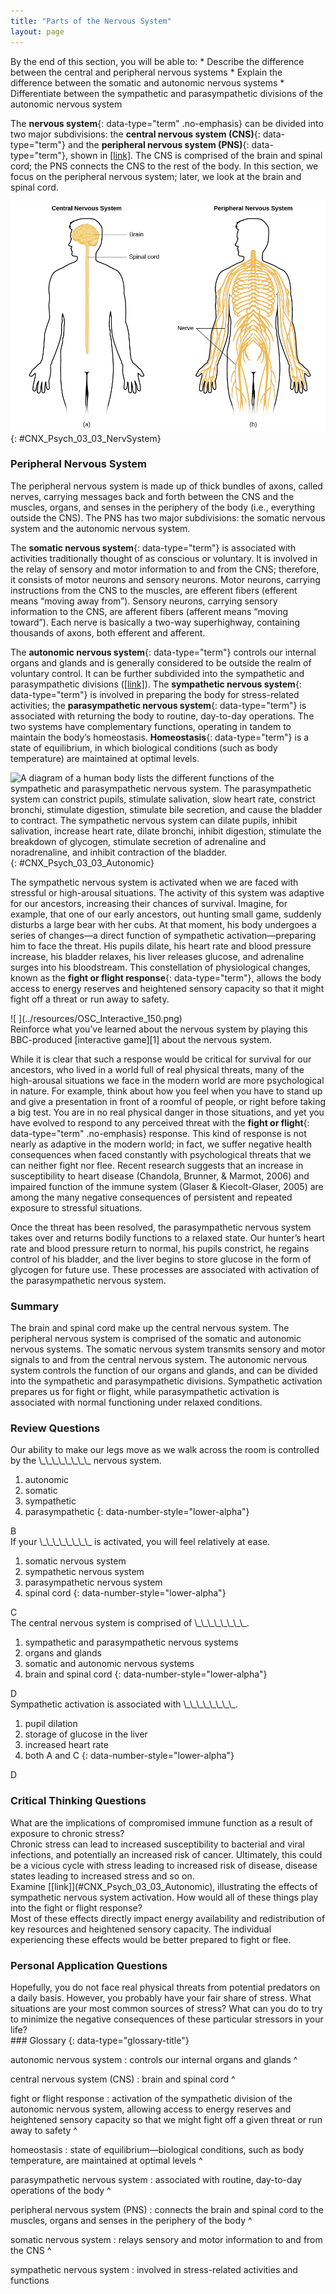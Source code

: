 ```yaml
---
title: "Parts of the Nervous System"
layout: page
---
```



<div data-type="abstract" markdown="1">
By the end of this section, you will be able to:
* Describe the difference between the central and peripheral nervous systems
* Explain the difference between the somatic and autonomic nervous systems
* Differentiate between the sympathetic and parasympathetic divisions of the autonomic nervous system

</div>

The **nervous system**{: data-type="term" .no-emphasis} can be divided into two major subdivisions: the **central nervous system (CNS)**{: data-type="term"} and the **peripheral nervous system (PNS)**{: data-type="term"}, shown in [\[link\]](#CNX_Psych_03_03_NervSystem). The CNS is comprised of the brain and spinal cord; the PNS connects the CNS to the rest of the body. In this section, we focus on the peripheral nervous system; later, we look at the brain and spinal cord.

 ![Image (a) shows an outline of a human body with the brain and spinal cord illustrated. Image (b) shows an outline of a human body with a network of nerves depicted.](../resources/CNX_Psych_03_03_NervSystem.jpg "The nervous system is divided into two major parts: (a) the Central Nervous System and (b) the Peripheral Nervous System."){: #CNX_Psych_03_03_NervSystem}

### Peripheral Nervous System

The peripheral nervous system is made up of thick bundles of axons, called nerves, carrying messages back and forth between the CNS and the muscles, organs, and senses in the periphery of the body (i.e., everything outside the CNS). The PNS has two major subdivisions: the somatic nervous system and the autonomic nervous system.

The **somatic nervous system**{: data-type="term"} is associated with activities traditionally thought of as conscious or voluntary. It is involved in the relay of sensory and motor information to and from the CNS; therefore, it consists of motor neurons and sensory neurons. Motor neurons, carrying instructions from the CNS to the muscles, are efferent fibers (efferent means “moving away from”). Sensory neurons, carrying sensory information to the CNS, are afferent fibers (afferent means “moving toward”). Each nerve is basically a two-way superhighway, containing thousands of axons, both efferent and afferent.

The **autonomic nervous system**{: data-type="term"} controls our internal organs and glands and is generally considered to be outside the realm of voluntary control. It can be further subdivided into the sympathetic and parasympathetic divisions ([\[link\]](#CNX_Psych_03_03_Autonomic)). The **sympathetic nervous system**{: data-type="term"} is involved in preparing the body for stress-related activities; the **parasympathetic nervous system**{: data-type="term"} is associated with returning the body to routine, day-to-day operations. The two systems have complementary functions, operating in tandem to maintain the body’s homeostasis. **Homeostasis**{: data-type="term"} is a state of equilibrium, in which biological conditions (such as body temperature) are maintained at optimal levels.

 ![A diagram of a human body lists the different functions of the sympathetic and parasympathetic nervous system. The parasympathetic system can constrict pupils, stimulate salivation, slow heart rate, constrict bronchi, stimulate digestion, stimulate bile secretion, and cause the bladder to contract. The sympathetic nervous system can dilate pupils, inhibit salivation, increase heart rate, dilate bronchi, inhibit digestion, stimulate the breakdown of glycogen, stimulate secretion of adrenaline and noradrenaline, and inhibit contraction of the bladder.](../resources/CNX_Psych_03_03_Autonomic.jpg "The sympathetic and parasympathetic divisions of the autonomic nervous system have the opposite effects on various systems."){: #CNX_Psych_03_03_Autonomic}

The sympathetic nervous system is activated when we are faced with stressful or high-arousal situations. The activity of this system was adaptive for our ancestors, increasing their chances of survival. Imagine, for example, that one of our early ancestors, out hunting small game, suddenly disturbs a large bear with her cubs. At that moment, his body undergoes a series of changes—a direct function of sympathetic activation—preparing him to face the threat. His pupils dilate, his heart rate and blood pressure increase, his bladder relaxes, his liver releases glucose, and adrenaline surges into his bloodstream. This constellation of physiological changes, known as the **fight or flight response**{: data-type="term"}, allows the body access to energy reserves and heightened sensory capacity so that it might fight off a threat or run away to safety.

<div data-type="note" data-has-label="true" class="psychology link-to-learning" data-label="Link to Learning" markdown="1">
<div data-type="media" data-alt=" ">
![ ](../resources/OSC_Interactive_150.png)
</div>
Reinforce what you’ve learned about the nervous system by playing this BBC-produced [interactive game][1] about the nervous system.

</div>

While it is clear that such a response would be critical for survival for our ancestors, who lived in a world full of real physical threats, many of the high-arousal situations we face in the modern world are more psychological in nature. For example, think about how you feel when you have to stand up and give a presentation in front of a roomful of people, or right before taking a big test. You are in no real physical danger in those situations, and yet you have evolved to respond to any perceived threat with the **fight or flight**{: data-type="term" .no-emphasis} response. This kind of response is not nearly as adaptive in the modern world; in fact, we suffer negative health consequences when faced constantly with psychological threats that we can neither fight nor flee. Recent research suggests that an increase in susceptibility to heart disease (Chandola, Brunner, &amp; Marmot, 2006) and impaired function of the immune system (Glaser &amp; Kiecolt-Glaser, 2005) are among the many negative consequences of persistent and repeated exposure to stressful situations.

Once the threat has been resolved, the parasympathetic nervous system takes over and returns bodily functions to a relaxed state. Our hunter’s heart rate and blood pressure return to normal, his pupils constrict, he regains control of his bladder, and the liver begins to store glucose in the form of glycogen for future use. These processes are associated with activation of the parasympathetic nervous system.

### Summary

The brain and spinal cord make up the central nervous system. The peripheral nervous system is comprised of the somatic and autonomic nervous systems. The somatic nervous system transmits sensory and motor signals to and from the central nervous system. The autonomic nervous system controls the function of our organs and glands, and can be divided into the sympathetic and parasympathetic divisions. Sympathetic activation prepares us for fight or flight, while parasympathetic activation is associated with normal functioning under relaxed conditions.

### Review Questions

<div data-type="exercise">
<div data-type="problem" markdown="1">
Our ability to make our legs move as we walk across the room is controlled by the \_\_\_\_\_\_\_\_ nervous system.

1.  autonomic
2.  somatic
3.  sympathetic
4.  parasympathetic
{: data-number-style="lower-alpha"}

</div>
<div data-type="solution" markdown="1">
B

</div>
</div>

<div data-type="exercise">
<div data-type="problem" markdown="1">
If your \_\_\_\_\_\_\_\_ is activated, you will feel relatively at ease.

1.  somatic nervous system
2.  sympathetic nervous system
3.  parasympathetic nervous system
4.  spinal cord
{: data-number-style="lower-alpha"}

</div>
<div data-type="solution" markdown="1">
C

</div>
</div>

<div data-type="exercise">
<div data-type="problem" markdown="1">
The central nervous system is comprised of \_\_\_\_\_\_\_\_.

1.  sympathetic and parasympathetic nervous systems
2.  organs and glands
3.  somatic and autonomic nervous systems
4.  brain and spinal cord
{: data-number-style="lower-alpha"}

</div>
<div data-type="solution" markdown="1">
D

</div>
</div>

<div data-type="exercise">
<div data-type="problem" markdown="1">
Sympathetic activation is associated with \_\_\_\_\_\_\_\_.

1.  pupil dilation
2.  storage of glucose in the liver
3.  increased heart rate
4.  both A and C
{: data-number-style="lower-alpha"}

</div>
<div data-type="solution" markdown="1">
D

</div>
</div>

### Critical Thinking Questions

<div data-type="exercise">
<div data-type="problem" markdown="1">
What are the implications of compromised immune function as a result of exposure to chronic stress?

</div>
<div data-type="solution" markdown="1">
Chronic stress can lead to increased susceptibility to bacterial and viral infections, and potentially an increased risk of cancer. Ultimately, this could be a vicious cycle with stress leading to increased risk of disease, disease states leading to increased stress and so on.

</div>
</div>

<div data-type="exercise">
<div data-type="problem" markdown="1">
Examine [[link]](#CNX_Psych_03_03_Autonomic), illustrating the effects of sympathetic nervous system activation. How would all of these things play into the fight or flight response?

</div>
<div data-type="solution" markdown="1">
Most of these effects directly impact energy availability and redistribution of key resources and heightened sensory capacity. The individual experiencing these effects would be better prepared to fight or flee.

</div>
</div>

### Personal Application Questions

<div data-type="exercise">
<div data-type="problem" markdown="1">
Hopefully, you do not face real physical threats from potential predators on a daily basis. However, you probably have your fair share of stress. What situations are your most common sources of stress? What can you do to try to minimize the negative consequences of these particular stressors in your life?

</div>
</div>

<div data-type="glossary" markdown="1">
### Glossary
{: data-type="glossary-title"}

autonomic nervous system
: controls our internal organs and glands
^

central nervous system (CNS)
: brain and spinal cord
^

fight or flight response
: activation of the sympathetic division of the autonomic nervous system, allowing access to energy reserves and heightened sensory capacity so that we might fight off a given threat or run away to safety
^

homeostasis
: state of equilibrium—biological conditions, such as body temperature, are maintained at optimal levels
^

parasympathetic nervous system
: associated with routine, day-to-day operations of the body
^

peripheral nervous system (PNS)
: connects the brain and spinal cord to the muscles, organs and senses in the periphery of the body
^

somatic nervous system
: relays sensory and motor information to and from the CNS
^

sympathetic nervous system
: involved in stress-related activities and functions

</div>



[1]: http://openstaxcollege.org/l/bbcgame
